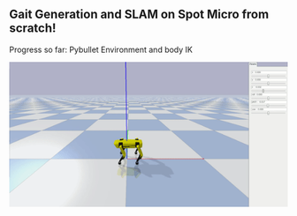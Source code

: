 ## Gait Generation and SLAM on Spot Micro from scratch!

Progress so far: Pybullet Environment and body IK

![SIK](bullet/media/spot_IK.gif)
